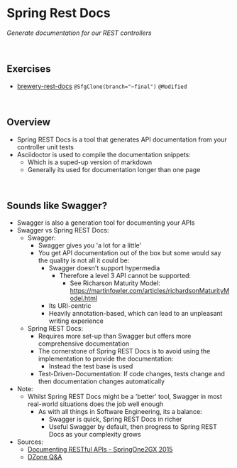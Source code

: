 # Spring Rest Docs
*Generate documentation for our REST controllers*

<br>

## Exercises
* [brewery-rest-docs](./exercises/brewery-rest-docs) `@SfgClone(branch="~final")` `@Modified`

<br>

## Overview
* Spring REST Docs is a tool that generates API documentation from your controller unit tests
* Asciidoctor is used to compile the documentation snippets:
    * Which is a suped-up version of markdown
    * Generally its used for documentation longer than one page

<br>

## Sounds like Swagger?
* Swagger is also a generation tool for documenting your APIs
* Swagger vs Spring REST Docs:
    * Swagger:
        * Swagger gives you 'a lot for a little'
        * You get API documentation out of the box but some would say the quality is not all it could be:
            * Swagger doesn't support hypermedia
                * Therefore a level 3 API cannot be supported:
                    * See Richarson Maturity Model: https://martinfowler.com/articles/richardsonMaturityModel.html
            * Its URI-centric
            * Heavily annotation-based, which can lead to an unpleasant writing experience
    * Spring REST Docs:
        * Requires more set-up than Swagger but offers more comprehensive documentation
        * The cornerstone of Spring REST Docs is to avoid using the implementation to provide the documentation:
            * Instead the test base is used
        * Test-Driven-Documentation: If code changes, tests change and then documentation changes automatically
* Note:
    * Whilst Spring REST Docs might be a 'better' tool, Swagger in most real-world situations does the job well enough
        * As with all things in Software Engineering, its a balance:
            * Swagger is quick, Spring REST Docs in richer
            * Useful Swagger by default, then progress to Spring REST Docs as your complexity grows
* Sources:
    * [Documenting RESTful APIs - SpringOne2GX 2015](https://www.youtube.com/watch?v=k5ncCJBarRI&t=26m58s)
    * [DZone Q&A](https://dzone.com/articles/a-qa-with-andy-wilkinson-on-spring-rest-docs)